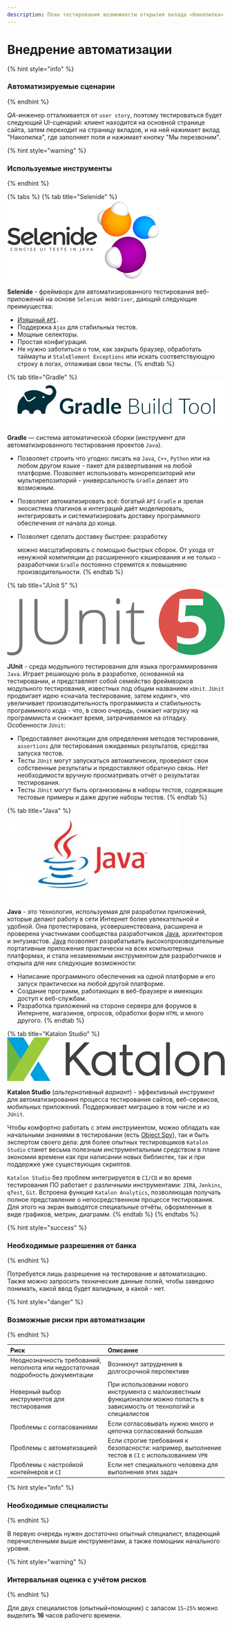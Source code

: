 ```yaml
---
description: План тестирования возможности открытия вклада «Накопилка»
---
```


# Внедрение автоматизации

{% hint style="info" %}
### Автоматизируемые сценарии
{% endhint %}

_QA_-инженер отталкивается от `user story`, поэтому тестироваться будет следующий UI-сценарий: клиент находится на основной странице сайта, затем переходит на страницу вкладов, и на ней нажимает вклад "Накопилка", где заполняет поля и нажимает кнопку "Мы перезвоним".

{% hint style="warning" %}
### Используемые инструменты
{% endhint %}

{% tabs %}
{% tab title="Selenide" %}
![](.gitbook/assets/image.png)



**Selenide** - фреймворк для автоматизированного тестирования веб-приложений на основе `Selenium WebDriver`, дающий следующие преимущества:

* [Изящный `API`](https://ru.selenide.org/documentation.html)`.`
* Поддержка `Ajax` для стабильных тестов.
* Мощные селекторы.
* Простая конфигурация.
* Не нужно заботиться о том, как закрыть браузер, обработать таймауты и `StaleElement Exceptions` или искать соответствующую строку в логах, отлаживая свои тесты.
{% endtab %}

{% tab title="Gradle" %}
![](.gitbook/assets/image%20%281%29.svg)

**Gradle** — система автоматической сборки \(инструмент для автоматизированного тестирования проектов `Java`\).

* Позволяет строить что угодно: писать на `Java`, `C++`, `Python` или на любом другом языке - пакет для развертывания на любой платформе. Позволяет использовать монорепозиторий или мультирепозиторий -  универсальность `Gradle` делает это возможным.
* Позволяет автоматизировать всё: богатый `API` `Gradle` и зрелая экосистема плагинов и интеграций даёт моделировать, интегрировать и систематизировать доставку программного обеспечения от начала до конца.
* Позволяет сделать доставку быстрее: разработку

  можно масштабировать с помощью быстрых сборок. От ухода от ненужной компиляции до расширенного кэширования и не только - разработчики `Gradle` постоянно стремятся к повышению производительности.
{% endtab %}

{% tab title="JUnit 5" %}
![](.gitbook/assets/image%20%281%29.png)

**JUnit** - среда модульного тестирования для языка программирования `Java`. Играет решающую роль в разработке, основанной на тестировании, и представляет собой семейство фреймворков модульного тестирования, известных под общим названием `xUnit`. `JUnit` продвигает идею «сначала тестирование, затем кодинг», что увеличивает производительность программиста и стабильность программного кода - что, в свою очередь, снижает нагрузку на программиста и снижает время, затрачиваемое на отладку. Особенности `JUnit`:

* Предоставляет аннотации для определения методов тестирования, `assertions` для тестирования ожидаемых результатов, средства запуска тестов.
* Тесты `JUnit` могут запускаться автоматически, проверяют свои собственные результаты и предоставляют обратную связь. Нет необходимости вручную просматривать отчёт о результатах тестирования.
* Тесты `JUnit` могут быть организованы в наборы тестов, содержащие тестовые примеры и даже другие наборы тестов.
{% endtab %}

{% tab title="Java" %}
![](.gitbook/assets/image%20%282%29.png)

**Java** - это технология, используемая для разработки приложений, которые делают работу в сети Интернет более увлекательной и удобной. Она протестирована, усовершенствована, расширена и проверена участниками сообщества разработчиков [Java](https://www.java.com/ru/download/), архитекторов и энтузиастов. [Java](https://www.java.com/ru/download/) позволяет разрабатывать высокопроизводительные портативные приложения практически на всех компьютерных платформах, и стала незаменимым инструментом для разработчиков и открыла для них следующие возможности:

* Написание программного обеспечения на одной платформе и его запуск практически на любой другой платформе.
* Создание программ, работающих в веб-браузере и имеющих доступ к веб-службам.
* Разработка приложений на стороне сервера для форумов в Интернете, магазинов, опросов, обработки форм `HTML` и много другого.
{% endtab %}

{% tab title="Katalon Studio" %}
![](.gitbook/assets/image.svg)

**Katalon Studio** \(_альтернативный вариант_\) - эффективный инструмент для автоматизирования процесса тестирования сайтов, веб-сервисов, мобильных приложений. Поддерживает миграцию в том числе и из `JUnit`.

Чтобы комфортно работать с этим инструментом, можно обладать как начальными знаниями в тестировании \(есть [Object Spy](https://docs.katalon.com/katalon-studio/docs/spy-web-utility.html)\), так и быть экспертом своего дела: для более опытных тестировщиков `Katalon Studio` станет весьма полезным инструментальным средством в плане экономии времени как при написании новых библиотек, так и при поддержке уже существующих скриптов.

`Katalon Studio` без проблем интегрируется в `CI/CD` и во время тестирования ПО работает с различными инструментами: `JIRA`, `Jenkins`, `qTest`, `Git`. Встроена функция `Katalon Analytics`, позволяющая получать полное представление о непосредственном процессе тестирования. Для этого на экран выводятся специальные отчёты, оформленные в виде графиков, метрик, диаграмм.
{% endtab %}
{% endtabs %}

{% hint style="success" %}
### Необходимые разрешения от банка
{% endhint %}

Потребуется лишь разрешение на тестирование и автоматизацию. Также можно запросить технические данные полей, чтобы заведомо понимать, какой ввод будет валидным, а какой - нет.

{% hint style="danger" %}
### Возможные риски при автоматизации
{% endhint %}

| Риск | Описание |
| :--- | :--- |
| Неоднозначность требований, неполнота или недостаточная подробность документации | Возникнут затруднения в долгосрочной перспективе |
| Неверный выбор инструментов для тестирования | При использовании нового инструмента с малоизвестным функционалом можно попасть в зависимость от технологий и специалистов |
| Проблемы с согласованиями | Если согласовывать нужно много и цепочка согласований большая |
| Проблемы с автоматизацией | Если строгие требования к безопасности: например, выполнение тестов в `CI` с использованием `VPN` |
| Проблемы с настройкой контейнеров и `CI` | Если нет специального человека для выполнения этих задач |

{% hint style="info" %}
### Необходимые специалисты
{% endhint %}

В первую очередь нужен достаточно опытный специалист, владеющий перечисленными выше инструментами, а также помощник начального уровня.

{% hint style="warning" %}
### Интервальная оценка с учётом рисков
{% endhint %}

Для двух специалистов \(опытный`+`помощник\) с запасом `15~25%` можно выделить **16** часов рабочего времени.
